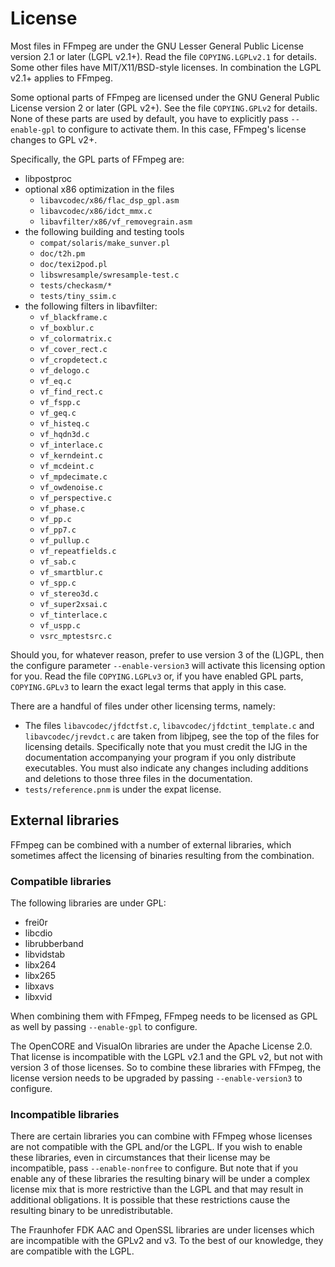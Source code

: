 # License

Most files in FFmpeg are under the GNU Lesser General Public License version 2.1
or later (LGPL v2.1+). Read the file `COPYING.LGPLv2.1` for details. Some other
files have MIT/X11/BSD-style licenses. In combination the LGPL v2.1+ applies to
FFmpeg.

Some optional parts of FFmpeg are licensed under the GNU General Public License
version 2 or later (GPL v2+). See the file `COPYING.GPLv2` for details. None of
these parts are used by default, you have to explicitly pass `--enable-gpl` to
configure to activate them. In this case, FFmpeg's license changes to GPL v2+.

Specifically, the GPL parts of FFmpeg are:

- libpostproc
- optional x86 optimization in the files
    - `libavcodec/x86/flac_dsp_gpl.asm`
    - `libavcodec/x86/idct_mmx.c`
    - `libavfilter/x86/vf_removegrain.asm`
- the following building and testing tools
    - `compat/solaris/make_sunver.pl`
    - `doc/t2h.pm`
    - `doc/texi2pod.pl`
    - `libswresample/swresample-test.c`
    - `tests/checkasm/*`
    - `tests/tiny_ssim.c`
- the following filters in libavfilter:
    - `vf_blackframe.c`
    - `vf_boxblur.c`
    - `vf_colormatrix.c`
    - `vf_cover_rect.c`
    - `vf_cropdetect.c`
    - `vf_delogo.c`
    - `vf_eq.c`
    - `vf_find_rect.c`
    - `vf_fspp.c`
    - `vf_geq.c`
    - `vf_histeq.c`
    - `vf_hqdn3d.c`
    - `vf_interlace.c`
    - `vf_kerndeint.c`
    - `vf_mcdeint.c`
    - `vf_mpdecimate.c`
    - `vf_owdenoise.c`
    - `vf_perspective.c`
    - `vf_phase.c`
    - `vf_pp.c`
    - `vf_pp7.c`
    - `vf_pullup.c`
    - `vf_repeatfields.c`
    - `vf_sab.c`
    - `vf_smartblur.c`
    - `vf_spp.c`
    - `vf_stereo3d.c`
    - `vf_super2xsai.c`
    - `vf_tinterlace.c`
    - `vf_uspp.c`
    - `vsrc_mptestsrc.c`

Should you, for whatever reason, prefer to use version 3 of the (L)GPL, then
the configure parameter `--enable-version3` will activate this licensing option
for you. Read the file `COPYING.LGPLv3` or, if you have enabled GPL parts,
`COPYING.GPLv3` to learn the exact legal terms that apply in this case.

There are a handful of files under other licensing terms, namely:

* The files `libavcodec/jfdctfst.c`, `libavcodec/jfdctint_template.c` and
  `libavcodec/jrevdct.c` are taken from libjpeg, see the top of the files for
  licensing details. Specifically note that you must credit the IJG in the
  documentation accompanying your program if you only distribute executables.
  You must also indicate any changes including additions and deletions to
  those three files in the documentation.
* `tests/reference.pnm` is under the expat license.


## External libraries

FFmpeg can be combined with a number of external libraries, which sometimes
affect the licensing of binaries resulting from the combination.

### Compatible libraries

The following libraries are under GPL:
- frei0r
- libcdio
- librubberband
- libvidstab
- libx264
- libx265
- libxavs
- libxvid

When combining them with FFmpeg, FFmpeg needs to be licensed as GPL as well by
passing `--enable-gpl` to configure.

The OpenCORE and VisualOn libraries are under the Apache License 2.0. That
license is incompatible with the LGPL v2.1 and the GPL v2, but not with
version 3 of those licenses. So to combine these libraries with FFmpeg, the
license version needs to be upgraded by passing `--enable-version3` to configure.

### Incompatible libraries

There are certain libraries you can combine with FFmpeg whose licenses are not
compatible with the GPL and/or the LGPL. If you wish to enable these
libraries, even in circumstances that their license may be incompatible, pass
`--enable-nonfree` to configure. But note that if you enable any of these
libraries the resulting binary will be under a complex license mix that is
more restrictive than the LGPL and that may result in additional obligations.
It is possible that these restrictions cause the resulting binary to be
unredistributable.

The Fraunhofer FDK AAC and OpenSSL libraries are under licenses which are
incompatible with the GPLv2 and v3. To the best of our knowledge, they are
compatible with the LGPL.
